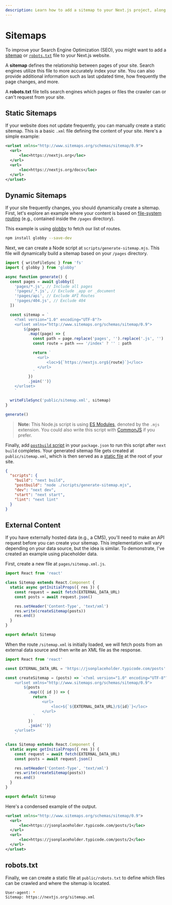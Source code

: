 ```yaml
---
description: Learn how to add a sitemap to your Next.js project, along with a robots.txt file for optimal SEO.
---
```


# Sitemaps

To improve your Search Engine Optimization (SEO), you might want to add a [sitemap](https://developers.google.com/search/docs/advanced/sitemaps/build-sitemap) or [`robots.txt`](https://developers.google.com/search/docs/advanced/robots/intro) file to your Next.js website.

A **sitemap** defines the relationship between pages of your site. Search engines utilize
this file to more accurately index your site. You can also provide additional information
such as last updated time, how frequently the page changes, and more.

A **robots.txt** file tells search engines which pages or files the crawler can or can't request from your site.

## Static Sitemaps

If your website does not update frequently, you can manually create a static sitemap.
This is a basic `.xml` file defining the content of your site. Here's a simple example:

```xml
<urlset xmlns="http://www.sitemaps.org/schemas/sitemap/0.9">
  <url>
      <loc>https://nextjs.org</loc>
  </url>
  <url>
      <loc>https://nextjs.org/docs</loc>
  </url>
</urlset>
```

## Dynamic Sitemaps

If your site frequently changes, you should dynamically create a sitemap. First, let's explore an example where your content is based on [file-system routing](/docs/routing/introduction.md) (e.g., contained inside the `/pages` directory).

This example is using [globby](https://github.com/sindresorhus/globby) to fetch our list of routes.

```bash
npm install globby --save-dev
```

Next, we can create a Node script at `scripts/generate-sitemap.mjs`.
This file will dynamically build a sitemap based on your `/pages` directory.

```js
import { writeFileSync } from 'fs'
import { globby } from 'globby'

async function generate() {
  const pages = await globby([
    'pages/*.js', // Include all pages
    '!pages/_*.js', // Exclude _app or _document
    '!pages/api', // Exclude API Routes
    '!pages/404.js', // Exclude 404
  ])

  const sitemap = `
    <?xml version="1.0" encoding="UTF-8"?>
    <urlset xmlns="http://www.sitemaps.org/schemas/sitemap/0.9">
        ${pages
          .map((page) => {
            const path = page.replace('pages', '').replace('.js', '')
            const route = path === '/index' ? '' : path

            return `
              <url>
                  <loc>${`https://nextjs.org${route}`}</loc>
              </url>
            `
          })
          .join('')}
    </urlset>
    `

  writeFileSync('public/sitemap.xml', sitemap)
}

generate()
```

> **Note:** This Node.js script is using [ES Modules](https://nodejs.org/api/esm.html), denoted by the `.mjs` extension. You could also write this script with [CommonJS](https://nodejs.org/api/modules.html#modules_modules_commonjs_modules) if you prefer.

Finally, add [`postbuild` script](https://docs.npmjs.com/cli/v7/using-npm/scripts#pre--post-scripts) in your `package.json` to run this script after `next build` completes.
Your generated sitemap file gets created at `public/sitemap.xml`, which is then served as a [static file](/docs/basic-features/static-file-serving.md) at the root of your site.

```json
{
  "scripts": {
    "build": "next build",
    "postbuild": "node ./scripts/generate-sitemap.mjs",
    "dev": "next dev",
    "start": "next start",
    "lint": "next lint"
  }
}
```

## External Content

If you have externally hosted data (e.g., a CMS), you'll need to make an API request
before you can create your sitemap. This implementation will vary depending on your data source,
but the idea is similar. To demonstrate, I've created an example using placeholder data.

First, create a new file at `pages/sitemap.xml.js`.

```js
import React from 'react'

class Sitemap extends React.Component {
  static async getInitialProps({ res }) {
    const request = await fetch(EXTERNAL_DATA_URL)
    const posts = await request.json()

    res.setHeader('Content-Type', 'text/xml')
    res.write(createSitemap(posts))
    res.end()
  }
}

export default Sitemap
```

When the route `/sitemap.xml` is initially loaded, we will fetch posts from an external data source
and then write an XML file as the response.

```js
import React from 'react'

const EXTERNAL_DATA_URL = 'https://jsonplaceholder.typicode.com/posts'

const createSitemap = (posts) => `<?xml version="1.0" encoding="UTF-8"?>
    <urlset xmlns="http://www.sitemaps.org/schemas/sitemap/0.9">
        ${posts
          .map(({ id }) => {
            return `
                <url>
                    <loc>${`${EXTERNAL_DATA_URL}/${id}`}</loc>
                </url>
            `
          })
          .join('')}
    </urlset>
    `

class Sitemap extends React.Component {
  static async getInitialProps({ res }) {
    const request = await fetch(EXTERNAL_DATA_URL)
    const posts = await request.json()

    res.setHeader('Content-Type', 'text/xml')
    res.write(createSitemap(posts))
    res.end()
  }
}

export default Sitemap
```

Here's a condensed example of the output.

```xml
<urlset xmlns="http://www.sitemaps.org/schemas/sitemap/0.9">
  <url>
      <loc>https://jsonplaceholder.typicode.com/posts/1</loc>
  </url>
  <url>
      <loc>https://jsonplaceholder.typicode.com/posts/2</loc>
  </url>
</urlset>
```

## robots.txt

Finally, we can create a static file at `public/robots.txt` to define which
files can be crawled and where the sitemap is located.

```bash
User-agent: *
Sitemap: https://nextjs.org/sitemap.xml
```
